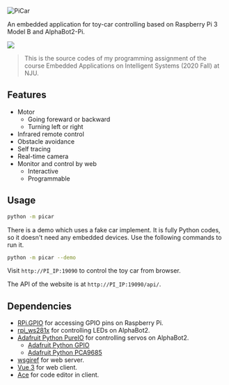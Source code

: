 ![PiCar](https://socialify.git.ci/StardustDL/PiCar/image?description=1&font=Bitter&forks=1&issues=1&language=1&owner=1&pulls=1&stargazers=1&theme=Light)

An embedded application for toy-car controlling based on Raspberry Pi 3 Model B and AlphaBot2-Pi.

![](https://repository-images.githubusercontent.com/311939116/555d0c00-3a2e-11eb-90a0-69240df2bb42)

> This is the source codes of my programming assignment of the course Embedded Applications on Intelligent Systems (2020 Fall) at NJU.

## Features

- Motor
  - Going foreward or backward
  - Turning left or right
- Infrared remote control
- Obstacle avoidance
- Self tracing
- Real-time camera
- Monitor and control by web
  - Interactive
  - Programmable

## Usage

```sh
python -m picar
```

There is a demo which uses a fake car implement. It is fully Python codes, so it doesn't need any embedded devices. Use the following commands to run it.

```sh
python -m picar --demo
```

Visit `http://PI_IP:19090` to control the toy car from browser.

The API of the website is at `http://PI_IP:19090/api/`.

## Dependencies

- [RPi.GPIO](https://github.com/yfang1644/RPi.GPIO) for accessing GPIO pins on Raspberry Pi.
- [rpi_ws281x](https://github.com/yfang1644/rpi_ws281x) for controlling LEDs on AlphaBot2.
- [Adafruit Python PureIO](https://github.com/yfang1644/Adafruit_Python_PureIO) for controlling servos on AlphaBot2.
  - [Adafruit Python GPIO](https://github.com/yfang1644/Adafruit_Python_GPIO)
  - [Adafruit Python PCA9685](https://github.com/yfang1644/Adafruit_Python_PCA9685)
- [wsgiref](https://docs.python.org/3/library/wsgiref.html) for web server.
- [Vue 3](https://github.com/vuejs/vue-next) for web client.
- [Ace](https://ace.c9.io/) for code editor in client.
